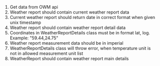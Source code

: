 1. Get data from OWM api
2. Weather report should contain current weather report data
3. Current weather report should return date in correct format when given unix timestamp
4. Weather report should contain weather report detail data
5. Coordinates in WeatherReportDetails class must be in format lat, log. Example: "59.44,24.75"
6. Weather report measurement data should be in imperial
7. WeatherReportDetails class will throw error, when temperature unit is not in allowed measurement unit list 
8. WeatherReport should contain weather report main details